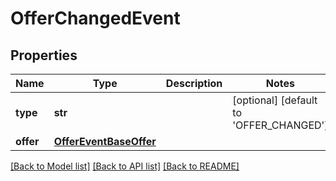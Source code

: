 # OfferChangedEvent

## Properties
Name | Type | Description | Notes
------------ | ------------- | ------------- | -------------
**type** | **str** |  | [optional] [default to 'OFFER_CHANGED']
**offer** | [**OfferEventBaseOffer**](OfferEventBaseOffer.md) |  | 

[[Back to Model list]](../README.md#documentation-for-models) [[Back to API list]](../README.md#documentation-for-api-endpoints) [[Back to README]](../README.md)



